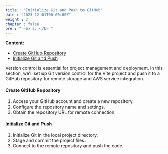 ```yaml
---
title : "Initialize Git and Push to GitHub"
date : "2023-12-01T00:00:00Z"
weight : 2
chapter : false
pre : " <b> 2. </b> "
---
```


**Content:**
- [Create GitHub Repository](2.1-create-github-repository/)
- [Initialize Git and Push](2.2-initialize-git-and-push/)

Version control is essential for project management and deployment. In this section, we'll set up Git version control for the Vite project and push it to a GitHub repository for remote storage and AWS service integration.

#### Create GitHub Repository

1. Access your GitHub account and create a new repository.
2. Configure the repository name and settings.
3. Obtain the repository URL for remote connection.

#### Initialize Git and Push

1. Initialize Git in the local project directory.
2. Stage and commit the project files.
3. Connect to the remote repository and push the code.